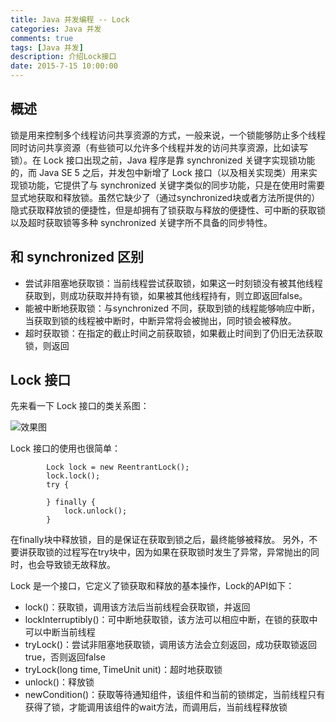 ```yaml
---
title: Java 并发编程 -- Lock
categories: Java 并发
comments: true
tags: [Java 并发]
description: 介绍Lock接口
date: 2015-7-15 10:00:00
---
```


## 概述

锁是用来控制多个线程访问共享资源的方式，一般来说，一个锁能够防止多个线程同时访问共享资源（有些锁可以允许多个线程并发的访问共享资源，比如读写锁）。在 Lock 接口出现之前，Java 程序是靠 synchronized 关键字实现锁功能的，而 Java SE 5 之后，并发包中新增了 Lock 接口（以及相关实现类）用来实现锁功能，它提供了与 synchronized 关键字类似的同步功能，只是在使用时需要显式地获取和释放锁。虽然它缺少了（通过synchronized块或者方法所提供的）隐式获取释放锁的便捷性，但是却拥有了锁获取与释放的便捷性、可中断的获取锁以及超时获取锁等多种 synchronized 关键字所不具备的同步特性。

## 和 synchronized 区别

 - 尝试非阻塞地获取锁：当前线程尝试获取锁，如果这一时刻锁没有被其他线程获取到，则成功获取并持有锁，如果被其他线程持有，则立即返回false。
 - 能被中断地获取锁：与synchronized 不同，获取到锁的线程能够响应中断，当获取到锁的线程被中断时，中断异常将会被抛出，同时锁会被释放。
 - 超时获取锁：在指定的截止时间之前获取锁，如果截止时间到了仍旧无法获取锁，则返回

## Lock 接口

先来看一下 Lock 接口的类关系图：

![效果图](http://poc98qeya.bkt.clouddn.com/images/main/java-concurrency-interface-lock/interface-lock.png)

Lock 接口的使用也很简单：

```
        Lock lock = new ReentrantLock();
        lock.lock();
        try {
            
        } finally {
            lock.unlock();
        }
```

在finally块中释放锁，目的是保证在获取到锁之后，最终能够被释放。
另外，不要讲获取锁的过程写在try块中，因为如果在获取锁时发生了异常，异常抛出的同时，也会导致锁无故释放。

Lock 是一个接口，它定义了锁获取和释放的基本操作，Lock的API如下：

 - lock()：获取锁，调用该方法后当前线程会获取锁，并返回
 - lockInterruptibly()：可中断地获取锁，该方法可以相应中断，在锁的获取中可以中断当前线程
 - tryLock()：尝试非阻塞地获取锁，调用该方法会立刻返回，成功获取锁返回true，否则返回false
 - tryLock(long time, TimeUnit unit)：超时地获取锁
 - unlock()：释放锁
 - newCondition()：获取等待通知组件，该组件和当前的锁绑定，当前线程只有获得了锁，才能调用该组件的wait方法，而调用后，当前线程释放锁

<!--
@startuml
Title "Lock关系图"
interface Lock {
  ~ package void lock()
  ~ package void lockInterruptibly()
  ~ package boolean tryLock()
  ~ package boolean tryLock(long time, TimeUnit unit)
  ~ package void unlock()
  ~ package Condition newCondition()
}

interface ReadWriteLock {
  ~ package Lock readLock()
  ~ package Lock writeLock()
}

abstract class AbstractOwnableSynchronizer
abstract class AbstractQueuedSynchronizer
abstract class Sync
class NonfairSync
class FairSync

Lock <|.. ReentrantLock
ReadWriteLock <|.. ReentrantReadWriteLock
Lock <|.. ReadLock
Lock <|.. WriteLock
ReadLock <-- ReentrantReadWriteLock
WriteLock <-- ReentrantReadWriteLock

AbstractOwnableSynchronizer <|-- AbstractQueuedSynchronizer
AbstractQueuedSynchronizer <|-- Sync
Sync <|-- NonfairSync
Sync <|-- FairSync
NonfairSync <-- ReentrantLock
FairSync <-- ReentrantLock
NonfairSync <-- ReentrantReadWriteLock
FairSync <-- ReentrantReadWriteLock
@enduml
-->

<!-- 
http://www.plantuml.com/plantuml/png/ZP3FJiCm3CRlUGfh9v3Ode33458b90HY375EMsz4ovmfTPZ67suy1O-n8n9lC_4Q92lTkYejNApuztrsR0yBbfRTN8knOetGkpJPRFE-_bv_RZw-Ua8Hevt83248y2m0tc0XivcS8ZmQbOFs_EWupYz2jNKBLgbUDKofCHeb0TjLQFs7gWrDWTKSJs3iunqf1kT3v6D7aP7E3UMAbI4WNEuIRteLjHr7AFDxgnWZoswHzOPgsgQsh0hBhZ8jsCgC8TEoAE3iDxrUaamrtgueUx26r1FQDkkDGuTvbpDeednU6Pf8PMiagLAn7U_qPJ204IAnbSG1YTsw4SE1LkiGU0FjRK4iUR_VrgfwTPf4nxdyfxwmuqXnQLyQY0YXJAlB7TAaGZKvJDmuOT8knGeZgoR_y0oHSZVNFm00
-->